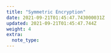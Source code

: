 ```yaml
---
title: "Symmetric Encryption"
date: 2021-09-21T01:45:47.743000031Z
updated: 2021-09-21T01:45:47.744Z
weight: 4
extra:
  note_type:  
---
```


